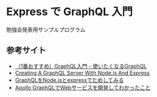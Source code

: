 # Express で GraphQL 入門

勉強会発表用サンプルプログラム

## 参考サイト
- [（1番おすすめ）GraphQL入門 - 使いたくなるGraphQL](https://qiita.com/bananaumai/items/3eb77a67102f53e8a1ad)
- [Creating A GraphQL Server With Node.js And Express](https://medium.com/codingthesmartway-com-blog/creating-a-graphql-server-with-node-js-and-express-f6dddc5320e1)
- [GraphQLをNode.jsとexpressでためしてみる](https://dev.classmethod.jp/server-side/node-js-server-side/graphql-tutorial-nodejsexpress/)
- [Apollo GraphQLでWebサービスを開発してわかったこと](https://www.kabuku.co.jp/developers/develop-web-service-with-apollo-graphql)
